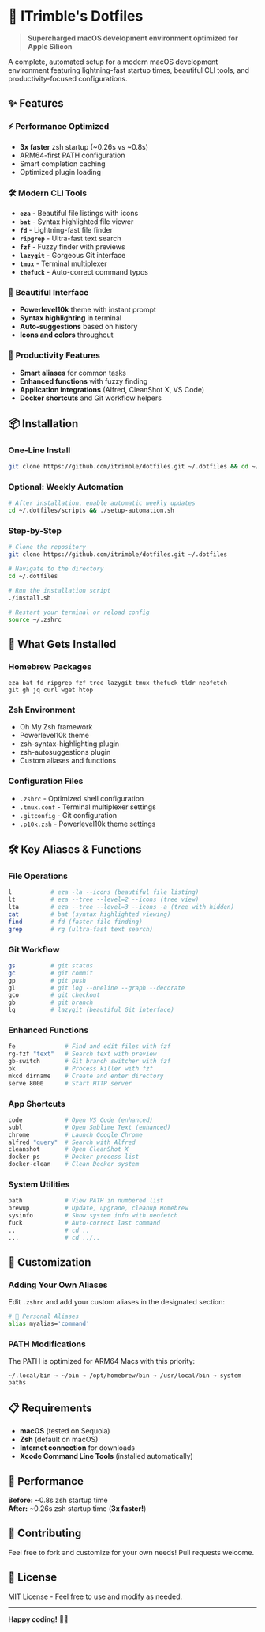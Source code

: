 # 🚀 ITrimble's Dotfiles

> **Supercharged macOS development environment optimized for Apple Silicon**

A complete, automated setup for a modern macOS development environment featuring lightning-fast startup times, beautiful CLI tools, and productivity-focused configurations.

## ✨ Features

### ⚡ **Performance Optimized**
- **3x faster** zsh startup (~0.26s vs ~0.8s)
- ARM64-first PATH configuration
- Smart completion caching
- Optimized plugin loading

### 🛠️ **Modern CLI Tools**
- **`eza`** - Beautiful file listings with icons
- **`bat`** - Syntax highlighted file viewer
- **`fd`** - Lightning-fast file finder
- **`ripgrep`** - Ultra-fast text search
- **`fzf`** - Fuzzy finder with previews
- **`lazygit`** - Gorgeous Git interface
- **`tmux`** - Terminal multiplexer
- **`thefuck`** - Auto-correct command typos

### 🎨 **Beautiful Interface**
- **Powerlevel10k** theme with instant prompt
- **Syntax highlighting** in terminal
- **Auto-suggestions** based on history
- **Icons and colors** throughout

### 🚀 **Productivity Features**
- **Smart aliases** for common tasks
- **Enhanced functions** with fuzzy finding
- **Application integrations** (Alfred, CleanShot X, VS Code)
- **Docker shortcuts** and Git workflow helpers

## 📦 Installation

### **One-Line Install**
```bash
git clone https://github.com/itrimble/dotfiles.git ~/.dotfiles && cd ~/.dotfiles && ./install.sh
```

### **Optional: Weekly Automation**
```bash
# After installation, enable automatic weekly updates
cd ~/.dotfiles/scripts && ./setup-automation.sh
```

### **Step-by-Step**
```bash
# Clone the repository
git clone https://github.com/itrimble/dotfiles.git ~/.dotfiles

# Navigate to the directory
cd ~/.dotfiles

# Run the installation script
./install.sh

# Restart your terminal or reload config
source ~/.zshrc
```

## 🎯 What Gets Installed

### **Homebrew Packages**
```
eza bat fd ripgrep fzf tree lazygit tmux thefuck tldr neofetch
git gh jq curl wget htop
```

### **Zsh Environment**
- Oh My Zsh framework
- Powerlevel10k theme
- zsh-syntax-highlighting plugin
- zsh-autosuggestions plugin
- Custom aliases and functions

### **Configuration Files**
- `.zshrc` - Optimized shell configuration
- `.tmux.conf` - Terminal multiplexer settings
- `.gitconfig` - Git configuration
- `.p10k.zsh` - Powerlevel10k theme settings

## 🛠️ Key Aliases & Functions

### **File Operations**
```bash
l           # eza -la --icons (beautiful file listing)
lt          # eza --tree --level=2 --icons (tree view)
lta         # eza --tree --level=3 --icons -a (tree with hidden)
cat         # bat (syntax highlighted viewing)
find        # fd (faster file finding)
grep        # rg (ultra-fast text search)
```

### **Git Workflow**
```bash
gs          # git status
gc          # git commit
gp          # git push
gl          # git log --oneline --graph --decorate
gco         # git checkout
gb          # git branch
lg          # lazygit (beautiful Git interface)
```

### **Enhanced Functions**
```bash
fe              # Find and edit files with fzf
rg-fzf "text"   # Search text with preview
gb-switch       # Git branch switcher with fzf
pk              # Process killer with fzf
mkcd dirname    # Create and enter directory
serve 8000      # Start HTTP server
```

### **App Shortcuts**
```bash
code            # Open VS Code (enhanced)
subl            # Open Sublime Text (enhanced)
chrome          # Launch Google Chrome
alfred "query"  # Search with Alfred
cleanshot       # Open CleanShot X
docker-ps       # Docker process list
docker-clean    # Clean Docker system
```

### **System Utilities**
```bash
path            # View PATH in numbered list
brewup          # Update, upgrade, cleanup Homebrew
sysinfo         # Show system info with neofetch
fuck            # Auto-correct last command
..              # cd ..
...             # cd ../..
```

## 🔧 Customization

### **Adding Your Own Aliases**
Edit `.zshrc` and add your custom aliases in the designated section:
```bash
# 🎯 Personal Aliases
alias myalias='command'
```

### **PATH Modifications**
The PATH is optimized for ARM64 Macs with this priority:
```
~/.local/bin → ~/bin → /opt/homebrew/bin → /usr/local/bin → system paths
```

## 📋 Requirements

- **macOS** (tested on Sequoia)
- **Zsh** (default on macOS)
- **Internet connection** for downloads
- **Xcode Command Line Tools** (installed automatically)

## 🚀 Performance

**Before:** ~0.8s zsh startup time  
**After:** ~0.26s zsh startup time (**3x faster!**)

## 🤝 Contributing

Feel free to fork and customize for your own needs! Pull requests welcome.

## 📄 License

MIT License - Feel free to use and modify as needed.

---

**Happy coding!** 🚀✨
